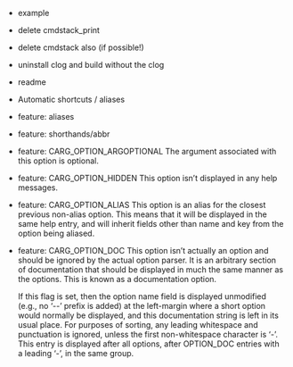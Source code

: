 - example
- delete cmdstack_print
- delete cmdstack also (if possible!)
- uninstall clog and build without the clog
- readme
- Automatic shortcuts / aliases
- feature: aliases
- feature: shorthands/abbr

- feature: CARG_OPTION_ARGOPTIONAL
  The argument associated with this option is optional.

- feature: CARG_OPTION_HIDDEN
  This option isn’t displayed in any help messages.

- feature: CARG_OPTION_ALIAS
  This option is an alias for the closest previous non-alias option. 
  This means that it will be displayed in the same help entry, and will 
  inherit fields other than name and key from the option being aliased.

- feature: CARG_OPTION_DOC
  This option isn’t actually an option and should be ignored by the actual 
  option parser. It is an arbitrary section of documentation that should be 
  displayed in much the same manner as the options. This is known as a 
  documentation option.

  If this flag is set, then the option name field is displayed unmodified 
  (e.g., no ‘--’ prefix is added) at the left-margin where a short option 
  would normally be displayed, and this documentation string is left in its 
  usual place. For purposes of sorting, any leading whitespace and punctuation 
  is ignored, unless the first non-whitespace character is ‘-’. This entry is 
  displayed after all options, after OPTION_DOC entries with a leading ‘-’, 
  in the same group.
